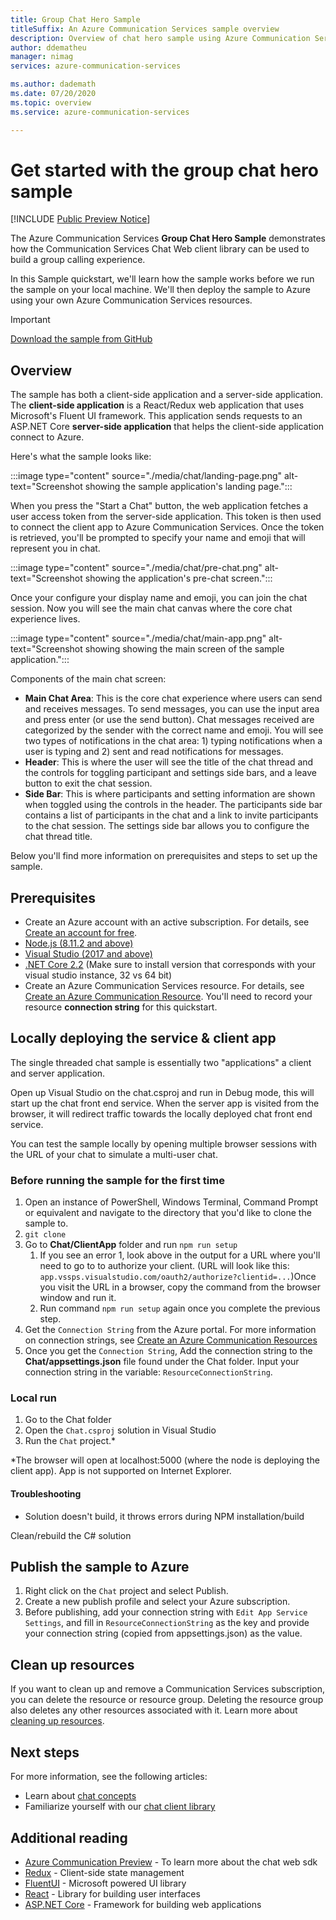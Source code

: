 ```yaml
---
title: Group Chat Hero Sample
titleSuffix: An Azure Communication Services sample overview
description: Overview of chat hero sample using Azure Communication Services to enable developers to learn more about the inner workings of the sample and learn how to modify it.
author: ddematheu
manager: nimag
services: azure-communication-services

ms.author: dademath
ms.date: 07/20/2020
ms.topic: overview
ms.service: azure-communication-services

---
```


# Get started with the group chat hero sample

[!INCLUDE [Public Preview Notice](../includes/public-preview-include.md)]

<!----
> [!WARNING]
> links to our Hero Sample repo need to be updated when the sample is publicly available.
---->

The Azure Communication Services **Group Chat Hero Sample** demonstrates how the Communication Services Chat Web client library can be used to build a group calling experience.

In this Sample quickstart, we'll learn how the sample works before we run the sample on your local machine. We'll then deploy the sample to Azure using your own Azure Communication Services resources.

> [!IMPORTANT]
> [Download the sample from GitHub](https://github.com/Azure/Communication/tree/master/samples)

## Overview

The sample has both a client-side application and a server-side application. The **client-side application** is a React/Redux web application that uses Microsoft's Fluent UI framework. This application sends requests to an ASP.NET Core **server-side application** that helps the client-side application connect to Azure. 

Here's what the sample looks like:

:::image type="content" source="./media/chat/landing-page.png" alt-text="Screenshot showing the sample application's landing page.":::

When you press the "Start a Chat" button, the web application fetches a user access token from the server-side application. This token is then used to connect the client app to Azure Communication Services. Once the token is retrieved, you'll be prompted to specify your name and emoji that will represent you in chat. 

:::image type="content" source="./media/chat/pre-chat.png" alt-text="Screenshot showing the application's pre-chat screen.":::

Once your configure your display name and emoji, you can join the chat session. Now you will see the main chat canvas where the core chat experience lives.

:::image type="content" source="./media/chat/main-app.png" alt-text="Screenshot showing showing the main screen of the sample application.":::

Components of the main chat screen:

- **Main Chat Area**: This is the core chat experience where users can send and receives messages. To send messages, you can use the input area and press enter (or use the send button). Chat messages received are categorized by the sender with the correct name and emoji. You will see two types of notifications in the chat area: 1) typing notifications when a user is typing and 2) sent and read notifications for messages.
- **Header**: This is where the user will see the title of the chat thread and the controls for toggling participant and settings side bars, and a leave button to exit the chat session.
- **Side Bar**: This is where participants and setting information are shown when toggled using the controls in the header. The participants side bar contains a list of participants in the chat and a link to invite participants to the chat session. The settings side bar allows you to configure the chat thread title. 

Below you'll find more information on prerequisites and steps to set up the sample.

## Prerequisites

- Create an Azure account with an active subscription. For details, see [Create an account for free](https://azure.microsoft.com/free/?WT.mc_id=A261C142F).
- [Node.js (8.11.2 and above)](https://nodejs.org/en/download/)
- [Visual Studio (2017 and above)](https://visualstudio.microsoft.com/vs/)
- [.NET Core 2.2](https://dotnet.microsoft.com/download/dotnet-core/2.2) (Make sure to install version that corresponds with your visual studio instance, 32 vs 64 bit)
- Create an Azure Communication Services resource. For details, see [Create an Azure Communication Resource](../quickstarts/create-communication-resource.md). You'll need to record your resource **connection string** for this quickstart.

## Locally deploying the service & client app

The single threaded chat sample is essentially two "applications" a client and server application.

Open up Visual Studio on the chat.csproj and run in Debug mode, this will start up the chat front end service. When the server app is visited
from the browser, it will redirect traffic towards the locally deployed chat front end service.

You can test the sample locally by opening multiple browser sessions with the URL of your chat to simulate a multi-user chat.

### Before running the sample for the first time

1. Open an instance of PowerShell, Windows Terminal, Command Prompt or equivalent and navigate to the directory that you'd like to clone the sample to.
2. `git clone`
3. Go to **Chat/ClientApp** folder and run `npm run setup`
   1. If you see an error 1, look above in the output for a URL where you'll need to go to to authorize your client. (URL will look like this: `app.vssps.visualstudio.com/oauth2/authorize?clientid=...`)Once you visit the URL in a browser, copy the command from the browser window and run it.
   2. Run command `npm run setup` again once you complete the previous step.
4. Get the `Connection String` from the Azure portal. For more information on connection strings, see [Create an Azure Communication Resources](../quickstarts/create-communication-resource.md)
5. Once you get the `Connection String`, Add the connection string to the **Chat/appsettings.json** file found under the Chat folder. Input your connection string in the variable: `ResourceConnectionString`.

### Local run

1. Go to the Chat folder
2. Open the `Chat.csproj` solution in Visual Studio
3. Run the `Chat` project.*

*The browser will open at localhost:5000 (where the node is deploying the client app). App is not supported on Internet Explorer.

#### Troubleshooting

- Solution doesn't build, it throws errors during NPM installation/build

Clean/rebuild the C# solution

## Publish the sample to Azure

1. Right click on the `Chat` project and select Publish.
2. Create a new publish profile and select your Azure subscription.
3. Before publishing, add your connection string with `Edit App Service Settings`, and fill in `ResourceConnectionString` as the key and provide your connection string (copied from appsettings.json) as the value.

## Clean up resources

If you want to clean up and remove a Communication Services subscription, you can delete the resource or resource group. Deleting the resource group also deletes any other resources associated with it. Learn more about [cleaning up resources](../quickstarts/create-communication-resource.md#clean-up-resources).

## Next steps

For more information, see the following articles:

- Learn about [chat concepts](../concepts/chat/concepts.md)
- Familiarize yourself with our [chat client library](../concepts/chat/sdk-features.md)

## Additional reading

- [Azure Communication Preview](https://github.com/Azure/communication-preview) - To learn more about the chat web sdk
- [Redux](https://redux.js.org/) - Client-side state management
- [FluentUI](https://developer.microsoft.com/fluentui#/) - Microsoft powered UI library
- [React](https://reactjs.org/) - Library for building user interfaces
- [ASP.NET Core](https://docs.microsoft.com/aspnet/core/introduction-to-aspnet-core?view=aspnetcore-3.1&preserve-view=true) - Framework for building web applications
